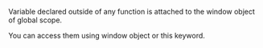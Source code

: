 Variable declared outside of any function is attached to the window object of global scope.

You can access them using window object or this keyword.

